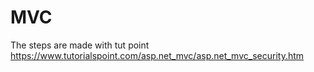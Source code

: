 # MVC
The steps are made with tut point 
https://www.tutorialspoint.com/asp.net_mvc/asp.net_mvc_security.htm
